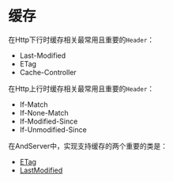 # 缓存

在Http下行时缓存相关最常用且重要的`Header`：
* Last-Modified
* ETag
* Cache-Controller

在Http上行时缓存相关最常用且重要的`Header`：
* If-Match
* If-None-Match
* If-Modified-Since
* If-Unmodified-Since

在AndServer中，实现支持缓存的两个重要的类是：
* [ETag](cache/ETag.md)
* [LastModified](cache/Modified.md)